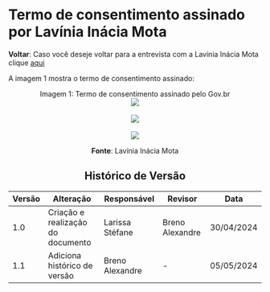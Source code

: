 # Termo de consentimento assinado por Lavínia Inácia Mota

**Voltar**: Caso você deseje voltar para a entrevista com a Lavínia Inácia Mota clique [aqui](PerfilUsuario/Estudantes/Entrevistas/Gravacao/BrunoMartins.md)

A imagem 1 mostra o termo de consentimento assinado:

  <div align="center">
    Imagem 1: Termo de consentimento assinado pelo Gov.br
    <br>
    <img src="https://raw.githubusercontent.com/Interacao-Humano-Computador/2024.1-SIGAA/main/docs/Midia/TermosPNJ/TermoLavinia_page-0001.jpg">

 <div align="center">
    <br>
    <img src="https://raw.githubusercontent.com/Interacao-Humano-Computador/2024.1-SIGAA/main/docs/Midia/TermosPNJ/TermoLavinia_page-0002.jpg">

 <div align="center">
    <br>
    <img src="https://raw.githubusercontent.com/Interacao-Humano-Computador/2024.1-SIGAA/main/docs/Midia/TermosPNJ/TermoLavinia_page-0003.jpg">

**Fonte**: Lavínia Inácia Mota

## Histórico de Versão

| Versão | Alteração                         | Responsável     | Revisor         | Data       |
| ------ | --------------------------------- | --------------- | --------------- | ---------- |
| 1.0    | Criação e realização do documento | Larissa Stéfane | Breno Alexandre | 30/04/2024 |
| 1.1    | Adiciona histórico de versão      | Breno Alexandre | -               | 05/05/2024 |
